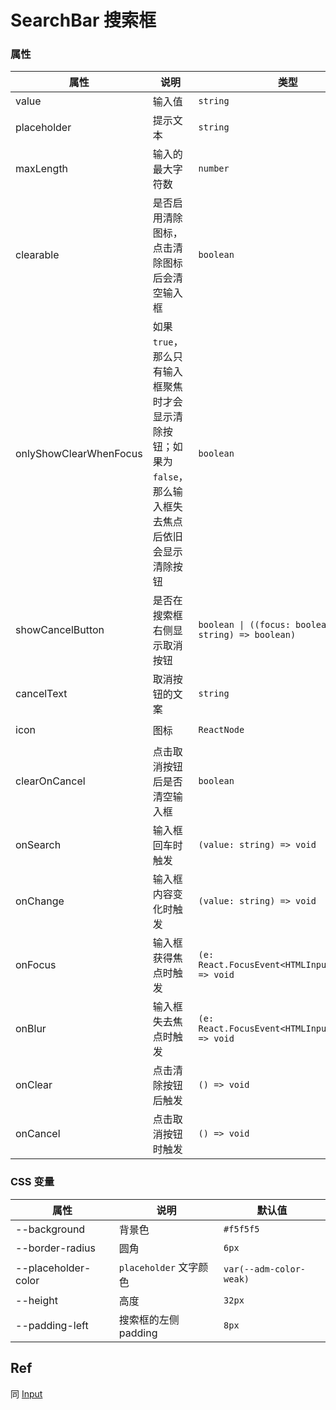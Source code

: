 # SearchBar 搜索框

<code src="./demos/demo1.tsx"></code>

### 属性

| 属性                   | 说明                                                                                                      | 类型                                                      | 默认值              |
| ---------------------- | --------------------------------------------------------------------------------------------------------- | --------------------------------------------------------- | ------------------- |
| value                  | 输入值                                                                                                    | `string`                                                  | -                   |
| placeholder            | 提示文本                                                                                                  | `string`                                                  | -                   |
| maxLength              | 输入的最大字符数                                                                                          | `number`                                                  | -                   |
| clearable              | 是否启用清除图标，点击清除图标后会清空输入框                                                              | `boolean`                                                 | `true`              |
| onlyShowClearWhenFocus | 如果 `true`，那么只有输入框聚焦时才会显示清除按钮；如果为 `false`，那么输入框失去焦点后依旧会显示清除按钮 | `boolean`                                                 | `false`             |
| showCancelButton       | 是否在搜索框右侧显示取消按钮                                                                              | `boolean \| ((focus: boolean, value: string) => boolean)` | `false`             |
| cancelText             | 取消按钮的文案                                                                                            | `string`                                                  | `'取消'`            |
| icon                   | 图标                                                                                                      | `ReactNode`                                               | `<SearchOutline />` |
| clearOnCancel          | 点击取消按钮后是否清空输入框                                                                              | `boolean`                                                 | `true`              |
| onSearch               | 输入框回车时触发                                                                                          | `(value: string) => void`                                 | -                   |
| onChange               | 输入框内容变化时触发                                                                                      | `(value: string) => void`                                 | -                   |
| onFocus                | 输入框获得焦点时触发                                                                                      | `(e: React.FocusEvent<HTMLInputElement>) => void`         | -                   |
| onBlur                 | 输入框失去焦点时触发                                                                                      | `(e: React.FocusEvent<HTMLInputElement>) => void`         | -                   |
| onClear                | 点击清除按钮后触发                                                                                        | `() => void`                                              | -                   |
| onCancel               | 点击取消按钮时触发                                                                                        | `() => void`                                              | -                   |

### CSS 变量

| 属性                | 说明                   | 默认值                  |
| ------------------- | ---------------------- | ----------------------- |
| --background        | 背景色                 | `#f5f5f5`               |
| --border-radius     | 圆角                   | `6px`                   |
| --placeholder-color | `placeholder` 文字颜色 | `var(--adm-color-weak)` |
| --height            | 高度                   | `32px`                  |
| --padding-left      | 搜索框的左侧 padding   | `8px`                   |

## Ref

同 [Input](./input)
